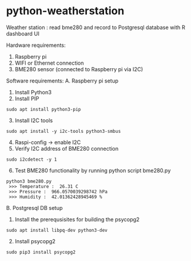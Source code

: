 # python-weatherstation
Weather station : read bme280 and record to Postgresql database with R dashboard UI

Hardware requirements:
1. Raspberry pi
2. WIFI or Ethernet connection
3. BME280 sensor (connected to Raspberry pi via I2C)

Software requirements:
A. Raspberry pi setup
  1. Install Python3
  2. Install PIP
        
    sudo apt install python3-pip

  3. Install I2C tools

    sudo apt install -y i2c-tools python3-smbus
        
  4. Raspi-config -> enable I2C
  5. Verify I2C address of BME280 connection
  
    sudo i2cdetect -y 1

  6. Test BME280 functionality by running python script bme280.py

    python3 bme280.py
     >>> Temperature :  26.31 C
     >>> Pressure :  966.0570039298742 hPa
     >>> Humidity :  42.01362428945469 %    
    
B. Postgresql DB setup
  1. Install the prerequsisites for building the psycopg2
  
    sudo apt install libpq-dev python3-dev

  2. Install psycopg2

    sudo pip3 install psycopg2
